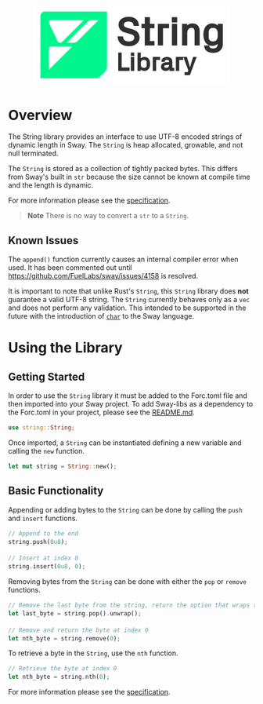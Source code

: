<p align="center">
    <picture>
        <source media="(prefers-color-scheme: dark)" srcset=".docs/string-logo-dark-theme.png">
        <img alt="SwayApps logo" width="400px" src=".docs/string-logo-light-theme.png">
    </picture>
</p>

# Overview

The String library provides an interface to use UTF-8 encoded strings of dynamic length in Sway. The `String` is heap allocated, growable, and not null terminated.

The `String` is stored as a collection of tightly packed bytes. This differs from Sway's built in `str` because the size cannot be known at compile time and the length is dynamic. 

For more information please see the [specification](./SPECIFICATION.md).

> **Note** There is no way to convert a `str` to a `String`.

## Known Issues

The `append()` function currently causes an internal compiler error when used. It has been commented out until https://github.com/FuelLabs/sway/issues/4158 is resolved.

It is important to note that unlike Rust's `String`, this `String` library does **not** guarantee a valid UTF-8 string. The `String` currently behaves only as a `vec` and does not perform any validation. This intended to be supported in the future with the introduction of [`char`](https://github.com/FuelLabs/sway/issues/2937) to the Sway language.

# Using the Library

## Getting Started

In order to use the `String` library it must be added to the Forc.toml file and then imported into your Sway project. To add Sway-libs as a dependency to the Forc.toml in your project, please see the [README.md](../../../README.md).

```rust
use string::String;
```

Once imported, a `String` can be instantiated defining a new variable and calling the `new` function.

```rust
let mut string = String::new();
```

## Basic Functionality

Appending or adding bytes to the `String` can be done by calling the `push` and `insert` functions.

```rust
// Append to the end
string.push(0u8);

// Insert at index 0
string.insert(0u8, 0);
```

Removing bytes from the `String` can be done with either the `pop` or `remove` functions.

```rust
// Remove the last byte from the string, return the option that wraps the value and unwrap the byte
let last_byte = string.pop().unwrap();

// Remove and return the byte at index 0
let nth_byte = string.remove(0);
```

To retrieve a byte in the `String`, use the `nth` function.

```rust
// Retrieve the byte at index 0
let nth_byte = string.nth(0);
```

For more information please see the [specification](./SPECIFICATION.md).
